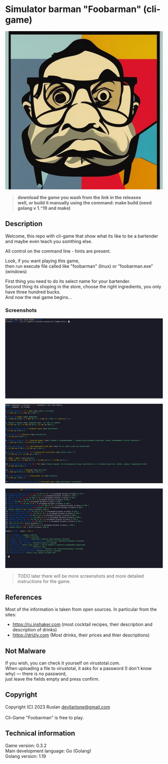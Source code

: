 
# Simulator barman "Foobarman" (cli-game)

<p align="left">
  <img src="./assets/logogame.jpg" alt="Foobarman cli-game"/>
</p>

> **download the game you wash from the link in the releases**<br>
> **well, or build it manually using the command: make build (need golang v 1.^19 and make)**

## Description

Welcome, this repo with cli-game that show what its like to be a bartender <br>
and maybe even teach you somthing else.

All control on the command line - hints are present.

Look, if you want playing this game, <br>
then run execute file called like "foobarman" (linux) or "foobarman.exe" (windows) <br>

First thing you need to do its select name for your bartender. <br>
Second thing its shoping in the store, choose the right ingredients, you only have three hundred bucks. <br>
And now the real game begins... 


### Screenshots

<p align="center">
  <img src="./assets/start_game.png" alt="Foobarman cli-game (start game)"/>
</p>
<p align="center">
  <img src="./assets/store.png" alt="Foobarman cli-game (store)"/>
</p>
<p align="center">
  <img src="./assets/bar.png" alt="Foobarman cli-game (bar)"/>
</p>

> TODO later there will be more screenshots and more detailed instructions for the game.

## References

Most of the information is taken from open sources. In particular from the sites:
- https://ru.inshaker.com (most cocktail recipes, their description and description of drinks)
- https://drizly.com (Most drinks, their prices and thier descriptions)

## Not Malware 

If you wish, you can check it yourself on virustotal.com. <br>
When uploading a file to virustotal, it asks for a password (I don't know why) — there is no password, <br>
just leave the fields empty and press confirm. <br>

## Copyright

Copyright (C) 2023 Ruslan <devllartone@gmail.com> <br>
<br>
Cli-Game "Foobarman" is free to play. <br>

## Technical information

Game version: 0.3.2 <br>
Main development language: Go (Golang) <br>
Golang version: 1.19 <br>
